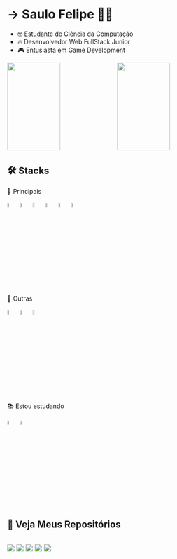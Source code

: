 
<h1> -> Saulo Felipe 🧑‍💻</h1>

<ul>
  <li> 🤓 Estudante de Ciência da Computação</li>
  <li> 🔥 Desenvolvedor Web FullStack Junior</li>
  <li> 🎮 Entusiasta em Game Development</li>
</ul>

  
<div>
  <img height="200em" width="49%" src="https://github-readme-stats.vercel.app/api?username=Saulo-Felipe&layout=compact&theme=github_dark" />
  <img height="200em" width="49%" src="https://github-readme-stats.vercel.app/api/top-langs/?username=Saulo-Felipe&layout=compact&theme=github_dark" />
<div>

<div>
  <h2>🛠 Stacks</h2>
  <p>
    <p>👑 Principais</p>
    <img width="5%" src="https://cdn.jsdelivr.net/gh/devicons/devicon/icons/javascript/javascript-original.svg" />
    <img width="5%" src="https://cdn.jsdelivr.net/gh/devicons/devicon/icons/react/react-original-wordmark.svg" />
    <img width="5%" src="https://cdn.jsdelivr.net/gh/devicons/devicon/icons/nodejs/nodejs-plain.svg" />
    <img width="5%" src="https://cdn.jsdelivr.net/gh/devicons/devicon/icons/html5/html5-original-wordmark.svg" />
    <img width="5%" src="https://cdn.jsdelivr.net/gh/devicons/devicon/icons/css3/css3-original-wordmark.svg" />
    <img width="5%" src="https://cdn.jsdelivr.net/gh/devicons/devicon/icons/postgresql/postgresql-original.svg" />
  </p>
     
  <p>
    <p>🤖 Outras</p>
    <img width="5%" src="https://cdn.jsdelivr.net/gh/devicons/devicon/icons/c/c-original.svg" />
    <img width="5%" src="https://cdn.jsdelivr.net/gh/devicons/devicon/icons/python/python-original-wordmark.svg" />
    <img width="5%" src="https://cdn.jsdelivr.net/gh/devicons/devicon/icons/mysql/mysql-original-wordmark.svg" />
  </p>
  
  <p>
    <p>📚 Estou estudando</p>
    <img width="5%" src="https://cdn.jsdelivr.net/gh/devicons/devicon/icons/typescript/typescript-original.svg" />
    <img width="5%" src="https://cdn.jsdelivr.net/gh/devicons/devicon/icons/git/git-original.svg" />
  </p>
</div>
    
<h2>📜 Veja Meus Repositórios<h2>
<img src="https://github-readme-stats.vercel.app/api/pin/?username=Saulo-Felipe&repo=eCommerce-ReactJS-NodeJS&theme=github_dark" />
<img src="https://github-readme-stats.vercel.app/api/pin/?username=Saulo-Felipe&repo=Futebol-One-Page&theme=github_dark" />
<img src="https://github-readme-stats.vercel.app/api/pin/?username=Saulo-Felipe&repo=game-war&theme=github_dark" />
<img src="https://github-readme-stats.vercel.app/api/pin/?username=Saulo-Felipe&repo=Sistema-de-Gestao&theme=github_dark" />
<img src="https://github-readme-stats.vercel.app/api/pin/?username=Saulo-Felipe&repo=Jogo-em-python_Faculdade&theme=github_dark" />

  

